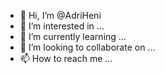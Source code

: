 - 👋 Hi, I’m @AdriHeni
- 👀 I’m interested in ...
- 🌱 I’m currently learning ...
- 💞️ I’m looking to collaborate on ...
- 📫 How to reach me ...

<!---
AdriHeni/AdriHeni is a ✨ special ✨ repository because its `README.md` (this file) appears on your GitHub profile.
You can click the Preview link to take a look at your changes.
--->
